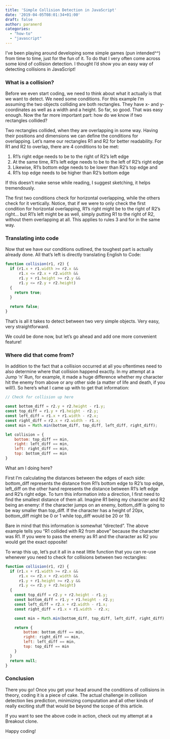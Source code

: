 ```yaml
---
title: 'Simple Collision Detection in JavaScript'
date: '2019-04-05T08:01:34+01:00'
draft: false
author: paranerd
categories: 
  - "how-to"
  - "javascript"
---
```


I’ve been playing around developing some simple games (pun intended^^) from time to time, just for the fun of it. To do that I very often come across some kind of collision detection. I thought I’d show you an easy way of detecting collisions in JavaScript!

### What is a collision?

Before we even start coding, we need to think about what it actually is that we want to detect. We need some conditions. For this example I’m assuming the two objects colliding are both rectangles. They have x- and y-coordinates as well as a width and a height. So far, so good. That was easy enough. Now the far more important part: how do we know if two rectangles collided?

Two rectangles collided, when they are overlapping in some way. Having their positions and dimensions we can define the conditions for overlapping. Let’s name our rectangles R1 and R2 for better readability. For R1 and R2 to overlap, there are 4 conditions to be met:

1. R1’s right edge needs to be to the right of R2’s left edge
2. At the same time, R1’s left edge needs to be to the left of R2’s right edge
3. Likewise, R1’s bottom edge needs to be lower than R2’s top edge and
4. R1’s top edge needs to be higher than R2’s bottom edge

If this doesn’t make sense while reading, I suggest sketching, it helps tremendously.

The first two conditions check for horizontal overlapping, while the others check for it vertically. Notice, that if we were to only check the first condition for horizontal overlapping, R1’s right might be to the right of R2’s right… but R1’s left might be as well, simply putting R1 to the right of R2, without them overlapping at all. This applies to rules 3 and for in the same way.

### Translating into code

Now that we have our conditions outlined, the toughest part is actually already done. All that’s left is directly translating English to Code:

```js { linenos=table }
function collision(r1, r2) {
  if (r1.x + r1.width >= r2.x &&
  	  r1.x <= r2.x + r2.width &&
	  r1.y + r1.height >= r2.y &&
  	  r1.y <= r2.y + r2.height)
  {
	return true;
  }
  
  return false;
}
```

That’s is all it takes to detect between two very simple objects. Very easy, very straightforward.

We could be done now, but let’s go ahead and add one more convenient feature!

### Where did that come from?

In addition to the fact that a collision occurred at all you oftentimes need to also determine where that collision happend exactly. In my attempt at a Jump ‘n’ Run, for example, it made a huge difference whether my character hit the enemy from above or any other side (a matter of life and death, if you will!). So here’s what I came up with to get that information:

```js { linenos=table }
// Check for collision up here

const bottom_diff = r2.y + r2.height - r1.y;
const top_diff = r1.y + r1.height - r2.y;
const left_diff = r1.x + r1.width - r2.x;
const right_diff = r2.x + r2.width - r1.x;
const min = Math.min(bottom_diff, top_diff, left_diff, right_diff);

let collision = {
	bottom: top_diff == min,
	right: left_diff == min,
	left: right_diff == min,
	top: bottom_diff == min
}
```

What am I doing here?

First I’m calculating the distances between the edges of each side: bottom_diff represents the distance from R1’s bottom edge to R2’s top edge, left_diff on the other hand represents the distance between R1’s left edge and R2’s right edge. To turn this information into a direction, I first need to find the smallest distance of them all. Imagine R1 being my character and R2 being an enemy: if the character jumps on an enemy, bottom_diff is going to be way smaller than top_diff. If the character has a height of 20px, bottom_diff might be 0 or 1 while top_diff would be 20 or 19.

Bare in mind that this information is somewhat “directed”. The above example tells you “R1 collided with R2 from above” because the character was R1. If you were to pass the enemy as R1 and the character as R2 you would get the exact opposite!

To wrap this up, let’s put it all in a neat little function that you can re-use whenever you need to check for collisions between two rectangles:

```js { linenos=table }
function collision(r1, r2) {
  if (r1.x + r1.width >= r2.x &&
  	  r1.x <= r2.x + r2.width &&
  	  r1.y + r1.height >= r2.y &&
  	  r1.y <= r2.y + r2.height)
  {
    const top_diff = r2.y + r2.height - r1.y;
    const bottom_diff = r1.y + r1.height - r2.y;
    const left_diff = r2.x + r2.width - r1.x;
    const right_diff = r1.x + r1.width - r2.x;

    const min = Math.min(bottom_diff, top_diff, left_diff, right_diff);

    return {
      	bottom: bottom_diff == min,
        right: right_diff == min,
        left: left_diff == min,
        top: top_diff == min
    }
  }
  return null;
}
```

### Conclusion

There you go! Once you get your head around the conditions of collisions in theory, coding it is a piece of cake. The actual challenge in collision detection lies prediction, minimizing computation and all other kinds of really exciting stuff that would be beyond the scope of this article.

If you want to see the above code in action, check out my attempt at a Breakout clone.

Happy coding!
